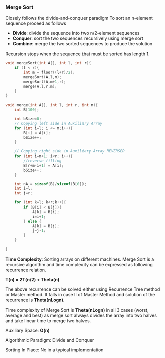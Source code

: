 ### Merge Sort
Closely follows the divide-and-conquer paradigm
To sort an n-element sequence proceed as follows
* **Divide**: divide the sequence into two n/2-element sequences
* **Conquer**: sort the two sequences recursively using merge sort
* **Combine**: merge the two sorted sequences to produce the solution

Recursion stops when the sequence that must be sorted has length 1.


```c
void mergeSort(int A[], int l, int r){
    if (l < r){
        int m = floor((l+r)/2);
        mergeSort(A,l,m);
        mergeSort(A,m+1,r);
        merge(A,l,r,m);
    }
}

void merge(int A[], int l, int r, int m){
    int B[100];

    int bSize=0;
    // Copying left side in Auxiliary Array
    for (int i=l; i <= m;i++){
        B[i] = A[i];
        bSize++;
    }

    // Copying right side in Auxiliary Array REVERSED
    for (int i=m+1; i<r; i++){
        //reverse filling
        B[r+m-i+1] = A[i];
        bSize++;
    }

    int nA = sizeof(B)/sizeof(B[0]);
    int i=l;
    int j=r;

    for (int k=l; k<r;k++){
        if (B[i] < B[j]){
            A[k] = B[i];
            i=i+1;
        } else {
            A[k] = B[j];
            j=j-1;
        }
    }
    
}
```

**Time Complexity**: Sorting arrays on different machines. Merge Sort is a recursive algorithm and time complexity can be expressed as following recurrence relation.

**T(n) = 2T(n/2) + Theta(n)**

The above recurrence can be solved either using Recurrence Tree method or Master method. It falls in case II of Master Method and solution of the recurrence is **Theta(nLogn)**.

Time complexity of Merge Sort is **Theta(nLogn)** in all 3 cases (worst, average and best) as merge sort always divides the array into two halves and take linear time to merge two halves.

Auxiliary Space: **O(n)**

Algorithmic Paradigm: Divide and Conquer

Sorting In Place: No in a typical implementation